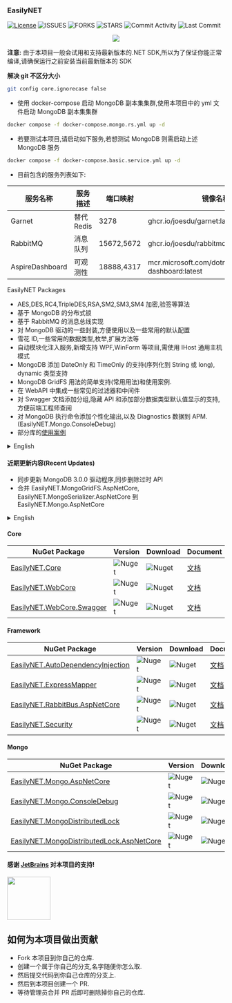 ### EasilyNET

[![License][1]][2] ![ISSUES][3] ![FORKS][4] ![STARS][5] ![Commit Activity][6] ![Last Commit][7]

<p align="center">
    <img src="https://repobeats.axiom.co/api/embed/cd2c97db26ee6fe230353beefd5d532448054f0a.svg" />
</p>

**注意:** 由于本项目一般会试用和支持最新版本的.NET SDK,所以为了保证你能正常编译,请确保运行之前安装当前最新版本的 SDK

**解决 git 不区分大小**

```bash
git config core.ignorecase false
```

- 使用 docker-compose 启动 MongoDB 副本集集群,使用本项目中的 yml 文件启动 MongoDB 副本集集群

```bash
docker compose -f docker-compose.mongo.rs.yml up -d
```

- 若要测试本项目,请启动如下服务,若想测试 MongoDB 则需启动上述 MongoDB 服务

```bash
docker compose -f docker-compose.basic.service.yml up -d
```

- 目前包含的服务列表如下:

| 服务名称        | 服务描述   | 端口映射   | 镜像名称                                                 |
| --------------- | ---------- | ---------- | -------------------------------------------------------- |
| Garnet          | 替代 Redis | 3278       | ghcr.io/joesdu/garnet:latest                             |
| RabbitMQ        | 消息队列   | 15672,5672 | ghcr.io/joesdu/rabbitmq-dlx:latest                       |
| AspireDashboard | 可观测性   | 18888,4317 | mcr.microsoft.com/dotnet/nightly/aspire-dashboard:latest |

EasilyNET Packages

- AES,DES,RC4,TripleDES,RSA,SM2,SM3,SM4 加密,验签等算法
- 基于 MongoDB 的分布式锁
- 基于 RabbitMQ 的消息总线实现
- 对 MongoDB 驱动的一些封装,方便使用以及一些常用的默认配置
- 雪花 ID,一些常用的数据类型,枚举,扩展方法等
- 自动模块化注入服务,新增支持 WPF,WinForm 等项目,需使用 IHost 通用主机模式
- MongoDB 添加 DateOnly 和 TimeOnly 的支持(序列化到 String 或 long), dynamic 类型支持
- MongoDB GridFS 用法的简单支持(常用用法)和使用案例.
- 在 WebAPI 中集成一些常见的过滤器和中间件
- 对 Swagger 文档添加分组,隐藏 API 和添加部分数据类型默认值显示的支持,方便前端工程师查阅
- 对 MongoDB 执行命令添加个性化输出,以及 Diagnostics 数据到 APM.(EasilyNET.Mongo.ConsoleDebug)
- 部分库的[使用案例](./sample/WebApi.Test.Unit/README.md)

<details> 
<summary style="font-size: 14px">English</summary>

- AES,DES,RC4,TripleDES,RSA,SM2,SM3,SM4 encryption, signature verification and other algorithms.
- Distributed locks based on MongoDB.
- Message bus implementation based on RabbitMQ.
- Some encapsulation of MongoDB driver for easy use and some common default configurations.
- Snowflake ID, some common data types, enumerations, extension methods, etc.
- Automatic modular injection services, adding support for WPF, WinForm and other projects, using IHost common host mode.
- Added support for DateOnly and TimeOnly in MongoDB(serialized to String or long), dynamic type support.
- Simple support for MongoDB GridFS usage (common usage) and usage examples.
- Integration of some common filters and middleware in WebAPI.
- Added support for grouping, hiding APIs, and displaying default values for some data types in Swagger documents, making it easier for front-end engineers to refer to.
- Added personalized output for executing MongoDB commands, Diagnostics datas to APM (EasilyNET.Mongo.ConsoleDebug).
- [Usage examples](./sample/WebApi.Test.Unit/README.md) of some libraries.

</details>

#### 近期更新内容(Recent Updates)

- 同步更新 MongoDB 3.0.0 驱动程序,同步删除过时 API
- 合并 EasilyNET.MongoGridFS.AspNetCore, EasilyNET.MongoSerializer.AspNetCore 到 EasilyNET.Mongo.AspNetCore

<details> 
<summary style="font-size: 14px">English</summary>

- Synchronized update to MongoDB 3.0.0 driver, removed deprecated APIs
- Merged EasilyNET.MongoGridFS.AspNetCore and EasilyNET.MongoSerializer.AspNetCore into EasilyNET.Mongo.AspNetCore

</details>

#### Core

| NuGet Package                   | Version      | Download     | Document                                          |
| ------------------------------- | ------------ | ------------ | ------------------------------------------------- |
| [EasilyNET.Core][8]             | ![Nuget][9]  | ![Nuget][10] | [文档](./src/EasilyNET.Core/README.md)            |
| [EasilyNET.WebCore][14]         | ![Nuget][15] | ![Nuget][16] | [文档](./src/EasilyNET.WebCore/README.md)         |
| [EasilyNET.WebCore.Swagger][17] | ![Nuget][18] | ![Nuget][19] | [文档](./src/EasilyNET.WebCore.Swagger/README.md) |

#### Framework

| NuGet Package                           | Version      | Download     | Document                                                  |
| --------------------------------------- | ------------ | ------------ | --------------------------------------------------------- |
| [EasilyNET.AutoDependencyInjection][20] | ![Nuget][21] | ![Nuget][22] | [文档](./src/EasilyNET.AutoDependencyInjection/README.md) |
| [EasilyNET.ExpressMapper][23]           | ![Nuget][24] | ![Nuget][25] | [文档](./src/EasilyNET.ExpressMapper/README.md)           |
| [EasilyNET.RabbitBus.AspNetCore][26]    | ![Nuget][27] | ![Nuget][28] | [文档](./src/EasilyNET.RabbitBus.AspNetCore/README.md)    |
| [EasilyNET.Security][29]                | ![Nuget][30] | ![Nuget][31] | [文档](./src/EasilyNET.Security/README.md)                |

#### Mongo

| NuGet Package                                   | Version      | Download     | Document                                                          |
| ----------------------------------------------- | ------------ | ------------ | ----------------------------------------------------------------- |
| [EasilyNET.Mongo.AspNetCore][32]                | ![Nuget][33] | ![Nuget][34] | [文档](./src/EasilyNET.Mongo.AspNetCore/README.md)                |
| [EasilyNET.Mongo.ConsoleDebug][35]              | ![Nuget][36] | ![Nuget][37] | [文档](./src/EasilyNET.Mongo.ConsoleDebug/README.md)              |
| [EasilyNET.MongoDistributedLock][38]            | ![Nuget][39] | ![Nuget][40] | [文档](./src/EasilyNET.MongoDistributedLock/README.md)            |
| [EasilyNET.MongoDistributedLock.AspNetCore][41] | ![Nuget][42] | ![Nuget][43] | [文档](./src/EasilyNET.MongoDistributedLock.AspNetCore/README.md) |

#### 感谢 [JetBrains](https://www.jetbrains.com/shop/eform/opensource) 对本项目的支持!

<img src="https://www.jetbrains.com/shop/static/images/jetbrains-logo-inv.svg" height="100">

## 如何为本项目做出贡献

- Fork 本项目到你自己的仓库.
- 创建一个属于你自己的分支,名字随便你怎么取.
- 然后提交代码到你自己仓库的分支上.
- 然后到本项目创建一个 PR.
- 等待管理员合并 PR 后即可删除掉你自己的仓库.

<!--文档中的各项链接-->

[1]: https://img.shields.io/badge/License-MIT-brightgreen.svg
[2]: LICENSE
[3]: https://img.shields.io/github/issues/EasilyNET/EasilyNET
[4]: https://img.shields.io/github/forks/EasilyNET/EasilyNET
[5]: https://img.shields.io/github/stars/EasilyNET/EasilyNET
[6]: https://img.shields.io/github/commit-activity/y/EasilyNET/EasilyNET
[7]: https://img.shields.io/github/last-commit/EasilyNET/EasilyNET
[8]: https://www.nuget.org/packages/EasilyNET.Core
[9]: https://img.shields.io/nuget/v/EasilyNET.Core
[10]: https://img.shields.io/nuget/dt/EasilyNET.Core
[14]: https://www.nuget.org/packages/EasilyNET.WebCore
[15]: https://img.shields.io/nuget/v/EasilyNET.WebCore
[16]: https://img.shields.io/nuget/dt/EasilyNET.WebCore
[17]: https://www.nuget.org/packages/EasilyNET.WebCore.Swagger
[18]: https://img.shields.io/nuget/v/EasilyNET.WebCore.Swagger
[19]: https://img.shields.io/nuget/dt/EasilyNET.WebCore.Swagger
[20]: https://www.nuget.org/packages/EasilyNET.AutoDependencyInjection
[21]: https://img.shields.io/nuget/v/EasilyNET.AutoDependencyInjection
[22]: https://img.shields.io/nuget/dt/EasilyNET.AutoDependencyInjection
[23]: https://www.nuget.org/packages/EasilyNET.ExpressMapper
[24]: https://img.shields.io/nuget/v/EasilyNET.ExpressMapper
[25]: https://img.shields.io/nuget/dt/EasilyNET.ExpressMapper
[26]: https://www.nuget.org/packages/EasilyNET.RabbitBus.AspNetCore
[27]: https://img.shields.io/nuget/v/EasilyNET.RabbitBus.AspNetCore
[28]: https://img.shields.io/nuget/dt/EasilyNET.RabbitBus.AspNetCore
[29]: https://www.nuget.org/packages/EasilyNET.Security
[30]: https://img.shields.io/nuget/v/EasilyNET.Security
[31]: https://img.shields.io/nuget/dt/EasilyNET.Security
[32]: https://www.nuget.org/packages/EasilyNET.Mongo.AspNetCore
[33]: https://img.shields.io/nuget/v/EasilyNET.Mongo.AspNetCore
[34]: https://img.shields.io/nuget/dt/EasilyNET.Mongo.AspNetCore
[35]: https://www.nuget.org/packages/EasilyNET.Mongo.ConsoleDebug
[36]: https://img.shields.io/nuget/v/EasilyNET.Mongo.ConsoleDebug
[37]: https://img.shields.io/nuget/dt/EasilyNET.Mongo.ConsoleDebug
[38]: https://www.nuget.org/packages/EasilyNET.MongoDistributedLock
[39]: https://img.shields.io/nuget/v/EasilyNET.MongoDistributedLock
[40]: https://img.shields.io/nuget/dt/EasilyNET.MongoDistributedLock
[41]: https://www.nuget.org/packages/EasilyNET.MongoDistributedLock.AspNetCore
[42]: https://img.shields.io/nuget/v/EasilyNET.MongoDistributedLock.AspNetCore
[43]: https://img.shields.io/nuget/dt/EasilyNET.MongoDistributedLock.AspNetCore
